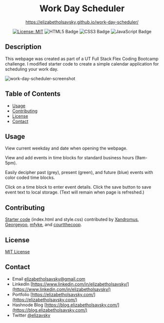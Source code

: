 <div align="center">
  
  # Work Day Scheduler
  https://elizabetholsavsky.github.io/work-day-scheduler/

  [![License: MIT](https://img.shields.io/badge/License-MIT-yellow.svg)](https://opensource.org/licenses/MIT)
  ![HTML5 Badge](https://img.shields.io/badge/HTML5-E34F26?logo=html5&logoColor=fff&style=flat)
  ![CSS3 Badge](https://img.shields.io/badge/CSS3-1572B6?logo=css3&logoColor=fff&style=flat)
  ![JavaScript Badge](https://img.shields.io/badge/JavaScript-F7DF1E?logo=javascript&logoColor=000&style=flat)
  
</div>

## Description

This webpage was created as part of a UT Full Stack Flex Coding Bootcamp challenge. I modified starter code to create a simple calendar application for scheduling your work day.

![work-day-scheduler-screenshot](https://user-images.githubusercontent.com/116515976/224512888-cee93f27-6dfd-4508-9be3-a07f37c6821b.png)

## Table of Contents
* [Usage](#usage)
* [Contributing](#contributing)
* [License](#license)
* [Contact](#contact)

## Usage

View current weekday and date when opening the webpage.

View and add events in time blocks for standard business hours (9am-5pm).

Easily decipher past (grey), present (green), and future (blue) events with color coded time blocks.

Click on a time block to enter event details. Click the save button to save event text to local storage. (Text will remain when page is refreshed.)

## Contributing

[Starter code](https://github.com/coding-boot-camp/crispy-octo-meme) (index.html and style.css) contributed by [Xandromus](https://github.com/Xandromus), [Georgeyoo](https://github.com/Georgeyoo), [mfyke](https://github.com/mfyke), and [courtthecoop](https://github.com/courtthecoop).

## License
[MIT License](https://opensource.org/licenses/MIT)

## Contact
* Email elizabetholsavsky@gmail.com
* LinkedIn [https://www.linkedin.com/in/elizabetholsavsky/](https://www.linkedin.com/in/elizabetholsavsky/)
* Portfolio [https://elizabetholsavsky.com/](https://elizabetholsavsky.com/)
* Hashnode Blog [https://blog.elizabetholsavsky.com/](https://blog.elizabetholsavsky.com/)
* Twitter [@elizavsky](https://twitter.com/home)


